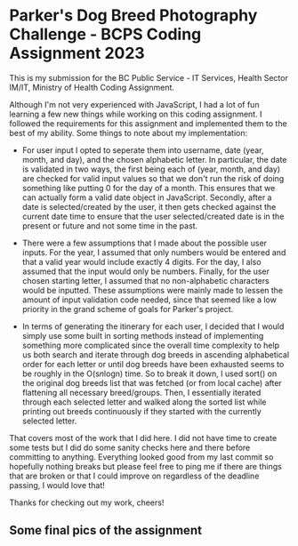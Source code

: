 # Parker's Dog Breed Photography Challenge - BCPS Coding Assignment 2023

This is my submission for the BC Public Service - IT Services, Health Sector IM/IT, Ministry of Health Coding Assignment.

Although I'm not very experienced with JavaScript, I had a lot of fun learning a few new things while working on this coding assignment.
I followed the requirements for this assignment and implemented them to the best of my ability.
Some things to note about my implementation:

- For user input I opted to seperate them into username, date (year, month, and day), and the chosen alphabetic letter.
  In particular, the date is validated in two ways, the first being each of (year, month, and day) are checked for valid input values so that we don't run the risk of doing something like putting 0 for the day of a month. This ensures that we can actually form a valid date object in JavaScript. Secondly, after a date is selected/created by the user, it then gets checked against the current date time to ensure that the user selected/created date is in the present or future and not some time in the past.

- There were a few assumptions that I made about the possible user inputs. For the year, I assumed that only numbers would be entered and that a valid year would include exactly 4 digits. For the day, I also assumed that the input would only be numbers. Finally, for the user chosen starting letter, I assumed that no non-alphabetic characters would be inputted. These assumptions were mainly made to lessen the amount of input validation code needed, since that seemed like a low priority in the grand scheme of goals for Parker's project.

- In terms of generating the itinerary for each user, I decided that I would simply use some built in sorting methods instead of implementing something more complicated since the overall time complexity to help us both search and iterate through dog breeds in ascending alphabetical order for each letter or until dog breeds have been exhausted seems to be roughly in the O(s*n*logn) time. So to break it down, I used sort() on the original dog breeds list that was fetched (or from local cache) after flattening all necessary breed/groups. Then, I essentially iterated through each selected letter and walked along the sorted list while printing out breeds continuously if they started with the currently selected letter.

That covers most of the work that I did here. I did not have time to create some tests but I did do some sanity checks here and there before committing to anything. Everything looked good from my last commit so hopefully nothing breaks but please feel free to ping me if there are things that are broken or that I could improve on regardless of the deadline passing, I would love that!

Thanks for checking out my work, cheers!

## Some final pics of the assignment
